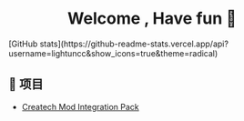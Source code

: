 <h1 align="center">Welcome , Have fun 👋</h1>
[GitHub stats](https://github-readme-stats.vercel.app/api?username=lightuncc&show_icons=true&theme=radical)

## 📑 项目

- [Createch Mod Integration Pack](https://github.com/CreatechStudio/MC-Mod-Integration)
